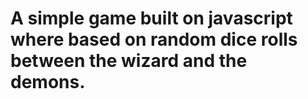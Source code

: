 # A simple game built on javascript where based on random dice rolls between the wizard and the demons.
